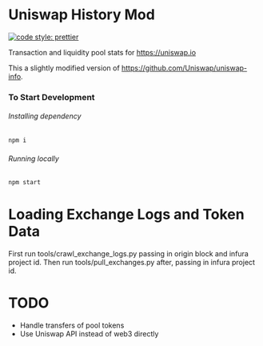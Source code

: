 # Uniswap History Mod

[![code style: prettier](https://img.shields.io/badge/code_style-prettier-ff69b4.svg?style=flat-square)](https://github.com/prettier/prettier)

Transaction and liquidity pool stats for https://uniswap.io

This a slightly modified version of https://github.com/Uniswap/uniswap-info.

### To Start Development

###### Installing dependency
```bash
npm i
```

###### Running locally
```bash
npm start
```

# Loading Exchange Logs and Token Data

First run tools/crawl_exchange_logs.py passing in origin block and infura project id.
Then run tools/pull_exchanges.py after, passing in infura project id.

# TODO

- Handle transfers of pool tokens
- Use Uniswap API instead of web3 directly
